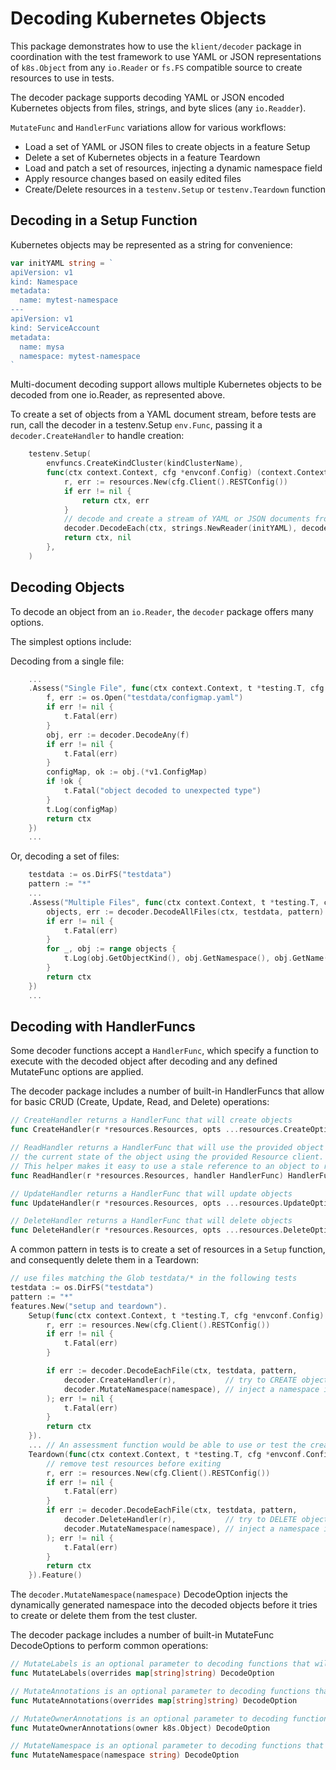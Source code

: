 # Decoding Kubernetes Objects

This package demonstrates how to use the `klient/decoder` package in coordination with the test framework to use YAML or JSON representations of `k8s.Object` from any `io.Reader` or `fs.FS` compatible source to create resources to use in tests.

The decoder package supports decoding YAML or JSON encoded Kubernetes objects from files, strings, and byte slices (any `io.Readder`).

`MutateFunc` and `HandlerFunc` variations allow for various workflows:
- Load a set of YAML or JSON files to create objects in a feature Setup
- Delete a set of Kubernetes objects in a feature Teardown
- Load and patch a set of resources, injecting a dynamic namespace field
- Apply resource changes based on easily edited files
- Create/Delete resources in a `testenv.Setup` or `testenv.Teardown` function

## Decoding in a Setup Function

Kubernetes objects may be represented as a string for convenience:

```go
var initYAML string = `
apiVersion: v1
kind: Namespace
metadata:
  name: mytest-namespace
---
apiVersion: v1
kind: ServiceAccount
metadata:
  name: mysa
  namespace: mytest-namespace
`
```

Multi-document decoding support allows multiple Kubernetes objects to be decoded from one io.Reader, as represented above.

To create a set of objects from a YAML document stream, before tests are run, call the decoder
in a testenv.Setup `env.Func`, passing it a `decoder.CreateHandler` to handle creation:
```go
    testenv.Setup(
		envfuncs.CreateKindCluster(kindClusterName),
		func(ctx context.Context, cfg *envconf.Config) (context.Context, error) {
			r, err := resources.New(cfg.Client().RESTConfig())
			if err != nil {
				return ctx, err
			}
			// decode and create a stream of YAML or JSON documents from an io.Reader
			decoder.DecodeEach(ctx, strings.NewReader(initYAML), decoder.CreateHandler(r))
			return ctx, nil
		},
	)
```

## Decoding Objects

To decode an object from an `io.Reader`, the `decoder` package offers many options.

The simplest options include:

Decoding from a single file:

```go
    ...
    .Assess("Single File", func(ctx context.Context, t *testing.T, cfg *envconf.Config) context.Context {
		f, err := os.Open("testdata/configmap.yaml")
		if err != nil {
			t.Fatal(err)
		}
		obj, err := decoder.DecodeAny(f)
		if err != nil {
			t.Fatal(err)
		}
		configMap, ok := obj.(*v1.ConfigMap)
		if !ok {
			t.Fatal("object decoded to unexpected type")
		}
		t.Log(configMap)
		return ctx
	})
    ...
```

Or, decoding a set of files:

```go
    testdata := os.DirFS("testdata")
	pattern := "*"
    ...
    .Assess("Multiple Files", func(ctx context.Context, t *testing.T, cfg *envconf.Config) context.Context {
		objects, err := decoder.DecodeAllFiles(ctx, testdata, pattern)
		if err != nil {
			t.Fatal(err)
		}
		for _, obj := range objects {
			t.Log(obj.GetObjectKind(), obj.GetNamespace(), obj.GetName())
		}
		return ctx
	})
    ...
```

## Decoding with HandlerFuncs

Some decoder functions accept a `HandlerFunc`, which specify a function to execute with the decoded object after decoding and any defined MutateFunc options are applied.

The decoder package includes a number of built-in HandlerFuncs that allow for basic CRUD (Create, Update, Read, and Delete) operations:

```go
// CreateHandler returns a HandlerFunc that will create objects
func CreateHandler(r *resources.Resources, opts ...resources.CreateOption) HandlerFunc

// ReadHandler returns a HandlerFunc that will use the provided object's Kind / Namespace / Name to retrieve
// the current state of the object using the provided Resource client.
// This helper makes it easy to use a stale reference to an object to retrieve its current version.
func ReadHandler(r *resources.Resources, handler HandlerFunc) HandlerFunc

// UpdateHandler returns a HandlerFunc that will update objects
func UpdateHandler(r *resources.Resources, opts ...resources.UpdateOption) HandlerFunc

// DeleteHandler returns a HandlerFunc that will delete objects
func DeleteHandler(r *resources.Resources, opts ...resources.DeleteOption) HandlerFunc
```

A common pattern in tests is to create a set of resources in a `Setup` function, and consequently delete them in a Teardown:

```go
// use files matching the Glob testdata/* in the following tests
testdata := os.DirFS("testdata")
pattern := "*"
features.New("setup and teardown").
    Setup(func(ctx context.Context, t *testing.T, cfg *envconf.Config) context.Context {
        r, err := resources.New(cfg.Client().RESTConfig())
        if err != nil {
            t.Fatal(err)
        }

        if err := decoder.DecodeEachFile(ctx, testdata, pattern,
            decoder.CreateHandler(r),           // try to CREATE objects after decoding
            decoder.MutateNamespace(namespace), // inject a namespace into decoded objects, before calling CreateHandler
        ); err != nil {
            t.Fatal(err)
        }
        return ctx
    }).
    ... // An assessment function would be able to use or test the created resources
    Teardown(func(ctx context.Context, t *testing.T, cfg *envconf.Config) context.Context {
        // remove test resources before exiting
        r, err := resources.New(cfg.Client().RESTConfig())
        if err != nil {
            t.Fatal(err)
        }
        if err := decoder.DecodeEachFile(ctx, testdata, pattern,
            decoder.DeleteHandler(r),           // try to DELETE objects after decoding
            decoder.MutateNamespace(namespace), // inject a namespace into decoded objects, before calling DeleteHandler
        ); err != nil {
            t.Fatal(err)
        }
        return ctx
    }).Feature()
```

The `decoder.MutateNamespace(namespace)`  DecodeOption injects the dynamically generated namespace into the decoded objects before it tries to create or delete them from the test cluster.

The decoder package includes a number of built-in MutateFunc DecodeOptions to perform common operations:

```go
// MutateLabels is an optional parameter to decoding functions that will patch an objects metadata.labels
func MutateLabels(overrides map[string]string) DecodeOption

// MutateAnnotations is an optional parameter to decoding functions that will patch an objects metadata.annotations
func MutateAnnotations(overrides map[string]string) DecodeOption

// MutateOwnerAnnotations is an optional parameter to decoding functions that will patch objects using the given owner object
func MutateOwnerAnnotations(owner k8s.Object) DecodeOption

// MutateNamespace is an optional parameter to decoding functions that will patch objects with the given namespace name
func MutateNamespace(namespace string) DecodeOption
```
